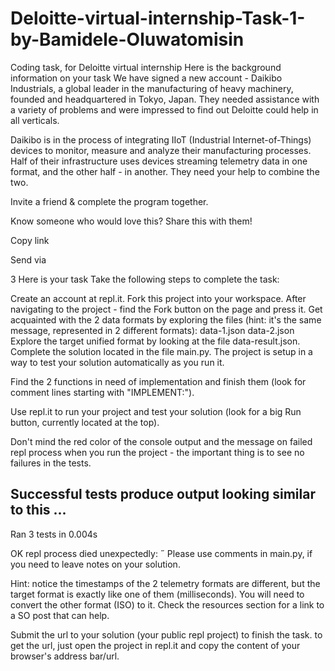 # Deloitte-virtual-internship-Task-1-by-Bamidele-Oluwatomisin
Coding task, for Deloitte virtual internship
Here is the background information on your task
We have signed a new account - Daikibo Industrials, a global leader in the manufacturing of heavy machinery, founded and headquartered in Tokyo, Japan. They needed assistance with a variety of problems and were impressed to find out Deloitte could help in all verticals.

Daikibo is in the process of integrating IIoT (Industrial Internet-of-Things) devices to monitor, measure and analyze their manufacturing processes. Half of their infrastructure uses devices streaming telemetry data in one format, and the other half - in another. They need your help to combine the two.


Invite a friend & complete the program together.

Know someone who would love this?
Share this with them!


Copy link

Send via

3
Here is your task
Take the following steps to complete the task:

Create an account at repl.it.
Fork this project into your workspace.
After navigating to the project - find the Fork button on the page and press it.
Get acquainted with the 2 data formats by exploring the files (hint: it's the same message, represented in 2 different formats):
data-1.json
data-2.json
Explore the target unified format by looking at the file data-result.json.
Complete the solution located in the file main.py.
The project is setup in a way to test your solution automatically as you run it.

Find the 2 functions in need of implementation and finish them (look for comment lines starting with "IMPLEMENT:").

Use repl.it to run your project and test your solution (look for a big Run button, currently located at the top).

Don't mind the red color of the console output and the message on failed repl process when you run the project - the important thing is to see no failures in the tests.

Successful tests produce output looking similar to this
...
----------------------------------------------------------------------
Ran 3 tests in 0.004s

OK
repl process died unexpectedly: 
Please use comments in main.py, if you need to leave notes on your solution.

Hint: notice the timestamps of the 2 telemetry formats are different, but the target format is exactly like one of them (milliseconds). You will need to convert the other format (ISO) to it. Check the resources section for a link to a SO post that can help.

Submit the url to your solution (your public repl project) to finish the task.
to get the url, just open the project in repl.it and copy the content of your browser's address bar/url.
